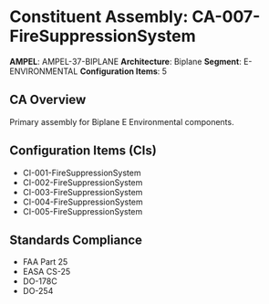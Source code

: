 # Constituent Assembly: CA-007-FireSuppressionSystem

**AMPEL**: AMPEL-37-BIPLANE
**Architecture**: Biplane
**Segment**: E-ENVIRONMENTAL
**Configuration Items**: 5

## CA Overview
Primary assembly for Biplane E Environmental components.

## Configuration Items (CIs)
- CI-001-FireSuppressionSystem
- CI-002-FireSuppressionSystem
- CI-003-FireSuppressionSystem
- CI-004-FireSuppressionSystem
- CI-005-FireSuppressionSystem

## Standards Compliance
- FAA Part 25
- EASA CS-25
- DO-178C
- DO-254

